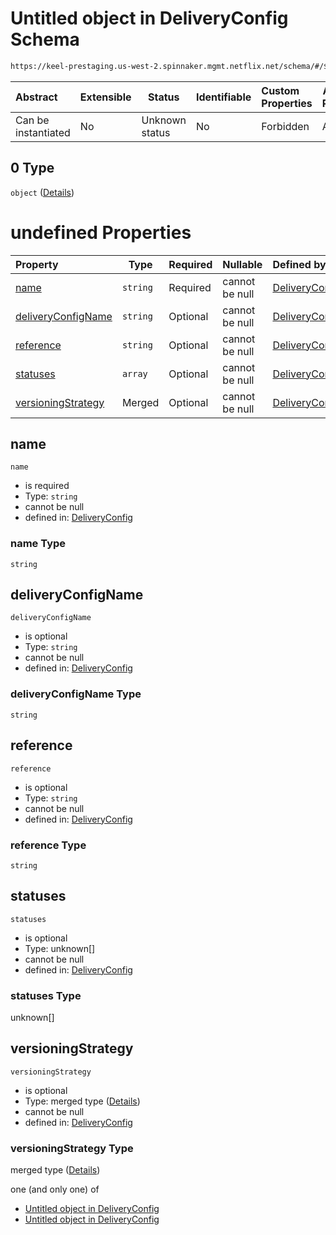 # Untitled object in DeliveryConfig Schema

```txt
https://keel-prestaging.us-west-2.spinnaker.mgmt.netflix.net/schema/#/$defs/DeliveryArtifact/oneOf/0
```




| Abstract            | Extensible | Status         | Identifiable | Custom Properties | Additional Properties | Access Restrictions | Defined In                                                    |
| :------------------ | ---------- | -------------- | ------------ | :---------------- | --------------------- | ------------------- | ------------------------------------------------------------- |
| Can be instantiated | No         | Unknown status | No           | Forbidden         | Allowed               | none                | [keel.schema.json\*](keel.schema.json "open original schema") |

## 0 Type

`object` ([Details](keel-defs-debianartifact.md))

# undefined Properties

| Property                                  | Type     | Required | Nullable       | Defined by                                                                                                                                                                                                  |
| :---------------------------------------- | -------- | -------- | -------------- | :---------------------------------------------------------------------------------------------------------------------------------------------------------------------------------------------------------- |
| [name](#name)                             | `string` | Required | cannot be null | [DeliveryConfig](keel-defs-debianartifact-properties-name.md "https&#x3A;//keel-prestaging.us-west-2.spinnaker.mgmt.netflix.net/schema/#/$defs/DebianArtifact/properties/name")                             |
| [deliveryConfigName](#deliveryConfigName) | `string` | Optional | cannot be null | [DeliveryConfig](keel-defs-debianartifact-properties-deliveryconfigname.md "https&#x3A;//keel-prestaging.us-west-2.spinnaker.mgmt.netflix.net/schema/#/$defs/DebianArtifact/properties/deliveryConfigName") |
| [reference](#reference)                   | `string` | Optional | cannot be null | [DeliveryConfig](keel-defs-debianartifact-properties-reference.md "https&#x3A;//keel-prestaging.us-west-2.spinnaker.mgmt.netflix.net/schema/#/$defs/DebianArtifact/properties/reference")                   |
| [statuses](#statuses)                     | `array`  | Optional | cannot be null | [DeliveryConfig](keel-defs-debianartifact-properties-statuses.md "https&#x3A;//keel-prestaging.us-west-2.spinnaker.mgmt.netflix.net/schema/#/$defs/DebianArtifact/properties/statuses")                     |
| [versioningStrategy](#versioningStrategy) | Merged   | Optional | cannot be null | [DeliveryConfig](keel-defs-versioningstrategy.md "https&#x3A;//keel-prestaging.us-west-2.spinnaker.mgmt.netflix.net/schema/#/$defs/DebianArtifact/properties/versioningStrategy")                           |

## name




`name`

-   is required
-   Type: `string`
-   cannot be null
-   defined in: [DeliveryConfig](keel-defs-debianartifact-properties-name.md "https&#x3A;//keel-prestaging.us-west-2.spinnaker.mgmt.netflix.net/schema/#/$defs/DebianArtifact/properties/name")

### name Type

`string`

## deliveryConfigName




`deliveryConfigName`

-   is optional
-   Type: `string`
-   cannot be null
-   defined in: [DeliveryConfig](keel-defs-debianartifact-properties-deliveryconfigname.md "https&#x3A;//keel-prestaging.us-west-2.spinnaker.mgmt.netflix.net/schema/#/$defs/DebianArtifact/properties/deliveryConfigName")

### deliveryConfigName Type

`string`

## reference




`reference`

-   is optional
-   Type: `string`
-   cannot be null
-   defined in: [DeliveryConfig](keel-defs-debianartifact-properties-reference.md "https&#x3A;//keel-prestaging.us-west-2.spinnaker.mgmt.netflix.net/schema/#/$defs/DebianArtifact/properties/reference")

### reference Type

`string`

## statuses




`statuses`

-   is optional
-   Type: unknown\[]
-   cannot be null
-   defined in: [DeliveryConfig](keel-defs-debianartifact-properties-statuses.md "https&#x3A;//keel-prestaging.us-west-2.spinnaker.mgmt.netflix.net/schema/#/$defs/DebianArtifact/properties/statuses")

### statuses Type

unknown\[]

## versioningStrategy




`versioningStrategy`

-   is optional
-   Type: merged type ([Details](keel-defs-versioningstrategy.md))
-   cannot be null
-   defined in: [DeliveryConfig](keel-defs-versioningstrategy.md "https&#x3A;//keel-prestaging.us-west-2.spinnaker.mgmt.netflix.net/schema/#/$defs/DebianArtifact/properties/versioningStrategy")

### versioningStrategy Type

merged type ([Details](keel-defs-versioningstrategy.md))

one (and only one) of

-   [Untitled object in DeliveryConfig](keel-defs-debiansemverversioningstrategy.md "check type definition")
-   [Untitled object in DeliveryConfig](keel-defs-dockerversioningstrategy.md "check type definition")
